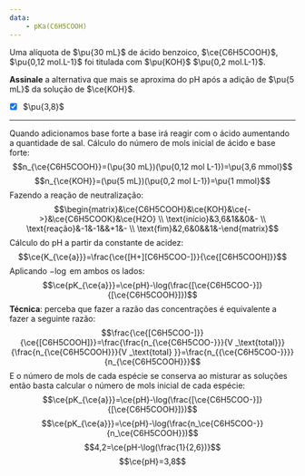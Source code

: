 ```yaml
---
data:
    - pKa(C6H5COOH)
---
```



Uma alíquota de $\pu{30 mL}$ de ácido benzoico, $\ce{C6H5COOH}$, $\pu{0,12 mol.L-1}$ foi titulada com $\pu{KOH}$ $\pu{0,2 mol.L-1}$.

**Assinale** a alternativa que mais se aproxima do pH após a adição de $\pu{5 mL}$ da solução de $\ce{KOH}$.

- [x] $\pu{3,8}$

---

Quando adicionamos base forte a base irá reagir com o ácido aumentando a quantidade de sal.
Cálculo do número de mols inicial de ácido e base forte:
$$n_{\ce{C6H5COOH}}=(\pu{30 mL})(\pu{0,12 mol L-1})=\pu{3,6 mmol}$$
$$n_{\ce{KOH}}=(\pu{5 mL})(\pu{0,2 mol L-1})=\pu{1 mmol}$$
Fazendo a reação de neutralização:
$$\begin{matrix}&\ce{C6H5COOH}&\ce{KOH}&\ce{->}&\ce{C6H5COOK}&\ce{H2O} \\ \text{início}&3,6&1&&0&- \\ \text{reação}&-1&-1&&+1&- \\ \text{fim}&2,6&0&&1&-\end{matrix}$$
Cálculo do pH a partir da constante de acidez:
$$\ce{K_{\ce{a}}}=\frac{\ce{[H+][C6H5COO-]}}{\ce{[C6H5COOH]}}$$
Aplicando $-\log$  em ambos os lados:
$$\ce{pK_{\ce{a}}}=\ce{pH}-\log(\frac{[\ce{C6H5COO-}]}{[\ce{C6H5COOH}]})$$
**Técnica**: perceba que fazer a razão das concentrações é equivalente a fazer a seguinte razão:
$$\frac{\ce{[C6H5COO-]}}{\ce{[C6H5COOH]}}=\frac{\frac{n_{\ce{C6H5COO-}}}{V _\text{total}}}{\frac{n_{\ce{C6H5COOH}}}{V _\text{total} }}=\frac{n_{{\ce{C6H5COO-}}}}{n_{\ce{C6H5COOH}}}$$
E o número de mols de cada espécie se conserva ao misturar as soluções então basta calcular o número de mols inicial de cada espécie:
$$\ce{pK_{\ce{a}}}=\ce{pH}-\log(\frac{[\ce{C6H5COO-}]}{[\ce{C6H5COOH}]})$$
$$\ce{pK_{\ce{a}}}=\ce{pH}-\log(\frac{n_\ce{C6H5COO-}}{n_\ce{C6H5COOH}})$$
$$4,2=\ce{pH-\log(\frac{1}{2,6})}$$
$$\ce{pH}=3,8$$
